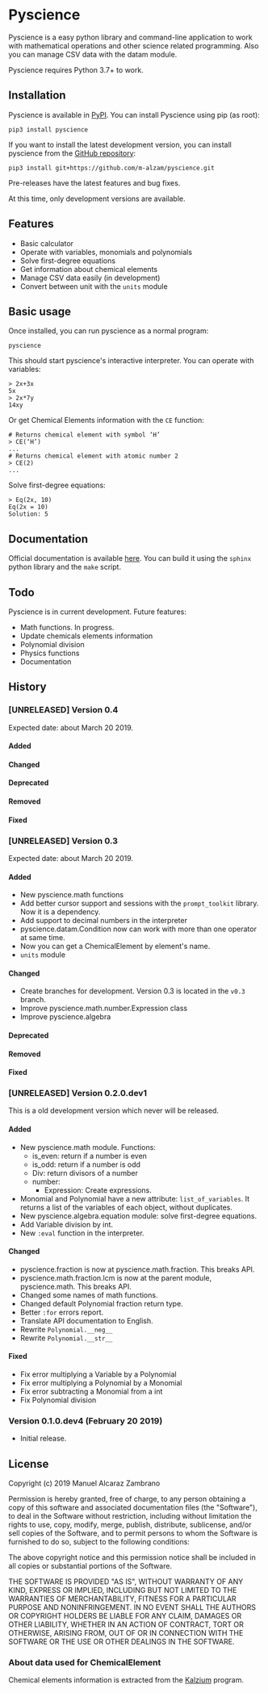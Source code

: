 # Pyscience

Pyscience is a easy python library and command-line application to work with
mathematical operations and other science related programming. Also you can manage
CSV data with the datam module.

Pyscience requires Python 3.7+ to work.

## Installation
Pyscience is available in [PyPI](https://pypi.org/project/pyscience/).
You can install Pyscience using pip (as root):

    pip3 install pyscience

If you want to install the latest development version, you can install pyscience
from the [GitHub repository](https://github.com/m-alzam/pyscience):

    pip3 install git+https://github.com/m-alzam/pyscience.git

Pre-releases have the latest features and bug fixes.

At this time, only development versions are available.

## Features
- Basic calculator
- Operate with variables, monomials and polynomials
- Solve first-degree equations
- Get information about chemical elements
- Manage CSV data easily (in development)
- Convert between unit with the ``units`` module

## Basic usage
Once installed, you can run pyscience as a normal program:

    pyscience

This should start pyscience's interactive interpreter. You can operate with
variables:

    > 2x+3x
    5x
    > 2x*7y
    14xy

Or get Chemical Elements information with the ``CE`` function:

    # Returns chemical element with symbol ‘H’
    > CE(‘H’) 
    ...
    # Returns chemical element with atomic number 2
    > CE(2)
    ...

Solve first-degree equations:

    > Eq(2x, 10)
    Eq(2x = 10)
    Solution: 5

## Documentation
Official documentation is available [here](doc/source/index.rst). You can
build it using the ``sphinx`` python library and the ``make`` script.

## Todo
Pyscience is in current development. Future features:

* Math functions. In progress.
* Update chemicals elements information
* Polynomial division
* Physics functions
* Documentation

## History
### [UNRELEASED] Version 0.4
Expected date: about March 20 2019.
#### Added

#### Changed

#### Deprecated

#### Removed

#### Fixed

### [UNRELEASED] Version 0.3
Expected date: about March 20 2019.
#### Added
- New pyscience.math functions
- Add better cursor support and sessions with the ``prompt_toolkit``
  library. Now it is a dependency.
- Add support to decimal numbers in the interpreter
- pyscience.datam.Condition now can work with more than one operator
  at same time.
- Now you can get a ChemicalElement by element's name.
- ``units`` module

#### Changed
- Create branches for development. Version 0.3 is located in the ``v0.3``
  branch.
- Improve pyscience.math.number.Expression class
- Improve pyscience.algebra

#### Deprecated

#### Removed

#### Fixed

### [UNRELEASED] Version 0.2.0.dev1
This is a old development version which never will be released.
#### Added
- New pyscience.math module. Functions:
  * is_even: return if a number is even
  * is_odd: return if a number is odd
  * Div: return divisors of a number
  * number:
    - Expression: Create expressions.
- Monomial and Polynomial have a new attribute: ``list_of_variables``.
  It returns a list of the variables of each object, without duplicates.
- New pyscience.algebra.equation module: solve first-degree equations.
- Add Variable division by int.
- New ``:eval`` function in the interpreter.

#### Changed
- pyscience.fraction is now at pyscience.math.fraction. This breaks API.
- pyscience.math.fraction.lcm is now at the parent module, pyscience.math.
  This breaks API.
- Changed some names of math functions.
- Changed default Polynomial fraction return type.
- Better ``:for`` errors report.
- Translate API documentation to English.
- Rewrite ``Polynomial.__neg__``
- Rewrite ``Polynomial.__str__``

#### Fixed
- Fix error multiplying a Variable by a Polynomial
- Fix error multiplying a Polynomial by a Monomial
- Fix error subtracting a Monomial from a int
- Fix Polynomial division

### Version 0.1.0.dev4 (February 20 2019)

- Initial release.


## License
Copyright (c) 2019 Manuel Alcaraz Zambrano

Permission is hereby granted, free of charge, to any person obtaining a copy
of this software and associated documentation files (the "Software"), to deal
in the Software without restriction, including without limitation the rights
to use, copy, modify, merge, publish, distribute, sublicense, and/or sell
copies of the Software, and to permit persons to whom the Software is
furnished to do so, subject to the following conditions:

The above copyright notice and this permission notice shall be included in all
copies or substantial portions of the Software.

THE SOFTWARE IS PROVIDED "AS IS", WITHOUT WARRANTY OF ANY KIND, EXPRESS OR
IMPLIED, INCLUDING BUT NOT LIMITED TO THE WARRANTIES OF MERCHANTABILITY,
FITNESS FOR A PARTICULAR PURPOSE AND NONINFRINGEMENT. IN NO EVENT SHALL THE
AUTHORS OR COPYRIGHT HOLDERS BE LIABLE FOR ANY CLAIM, DAMAGES OR OTHER
LIABILITY, WHETHER IN AN ACTION OF CONTRACT, TORT OR OTHERWISE, ARISING FROM,
OUT OF OR IN CONNECTION WITH THE SOFTWARE OR THE USE OR OTHER DEALINGS IN THE
SOFTWARE.

### About data used for ChemicalElement
Chemical elements information is extracted from the
[Kalzium](https://kde.org/applications/education/kalzium/) program.
